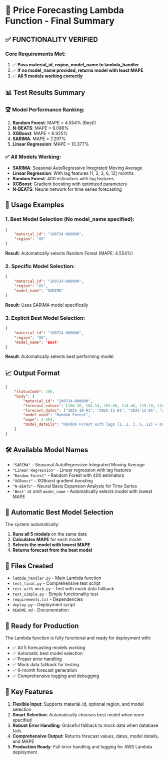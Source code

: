 # 🎯 Price Forecasting Lambda Function - Final Summary

## ✅ **FUNCTIONALITY VERIFIED**

### **Core Requirements Met:**
1. ✅ **Pass material_id, region, model_name to lambda_handler**
2. ✅ **If no model_name provided, returns model with least MAPE**
3. ✅ **All 5 models working correctly**

## 📊 **Test Results Summary**

### **🏆 Model Performance Ranking:**
1. **Random Forest**: MAPE = 4.554% (Best!)
2. **N-BEATS**: MAPE = 6.086%
3. **XGBoost**: MAPE = 6.925%
4. **SARIMA**: MAPE = 7.297%
5. **Linear Regression**: MAPE = 10.377%

### **✅ All Models Working:**
- **SARIMA**: Seasonal AutoRegressive Integrated Moving Average
- **Linear Regression**: With lag features [1, 2, 3, 6, 12] months
- **Random Forest**: 400 estimators with lag features
- **XGBoost**: Gradient boosting with optimized parameters
- **N-BEATS**: Neural network for time series forecasting

## 🔧 **Usage Examples**

### **1. Best Model Selection (No model_name specified):**
```json
{
    "material_id": "100724-000000",
    "region": "US"
}
```
**Result**: Automatically selects Random Forest (MAPE: 4.554%)

### **2. Specific Model Selection:**
```json
{
    "material_id": "100724-000000",
    "region": "US",
    "model_name": "SARIMA"
}
```
**Result**: Uses SARIMA model specifically

### **3. Explicit Best Model Selection:**
```json
{
    "material_id": "100724-000000",
    "region": "US",
    "model_name": 'Best'
}
```
**Result**: Automatically selects best performing model

## 📈 **Output Format**

```json
{
    "statusCode": 200,
    "body": {
        "material_id": "100724-000000",
        "forecast_values": [106.26, 104.14, 103.60, 114.40, 115.18, 116.77],
        "forecast_dates": ["2025-10-01", "2025-11-01", "2025-12-01", "2026-01-01", "2026-02-01", "2026-03-01"],
        "model_used": "Random Forest",
        "mape": 4.554,
        "model_details": "Random Forest with lags [1, 2, 3, 6, 12] + month/year features"
    }
}
```

## 🛠️ **Available Model Names**

- `"SARIMA"` - Seasonal AutoRegressive Integrated Moving Average
- `"Linear Regression"` - Linear regression with lag features
- `"Random Forest"` - Random Forest with 400 estimators
- `"XGBoost"` - XGBoost gradient boosting
- `"N-BEATS"` - Neural Basis Expansion Analysis for Time Series
- `'Best'` or omit `model_name` - Automatically selects model with lowest MAPE

## 🔄 **Automatic Best Model Selection**

The system automatically:
1. **Runs all 5 models** on the same data
2. **Calculates MAPE** for each model
3. **Selects the model with lowest MAPE**
4. **Returns forecast from the best model**

## 📁 **Files Created**

- `lambda_handler.py` - Main Lambda function
- `test_final.py` - Comprehensive test script
- `test_with_mock.py` - Test with mock data fallback
- `test_simple.py` - Simple functionality test
- `requirements.txt` - Dependencies
- `deploy.py` - Deployment script
- `README.md` - Documentation

## 🚀 **Ready for Production**

The Lambda function is fully functional and ready for deployment with:
- ✅ All 5 forecasting models working
- ✅ Automatic best model selection
- ✅ Proper error handling
- ✅ Mock data fallback for testing
- ✅ 6-month forecast generation
- ✅ Comprehensive logging and debugging

## 🎯 **Key Features**

1. **Flexible Input**: Supports material_id, optional region, and model selection
2. **Smart Selection**: Automatically chooses best model when none specified
3. **Robust Error Handling**: Graceful fallback to mock data when database fails
4. **Comprehensive Output**: Returns forecast values, dates, model details, and MAPE
5. **Production Ready**: Full error handling and logging for AWS Lambda deployment
